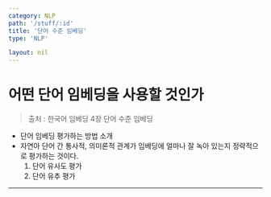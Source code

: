 ```yaml
---
category: NLP
path: '/stuff/:id'
title: '단어 수준 임베딩'
type: 'NLP'

layout: nil
---
```


# 어떤 단어 임베딩을 사용할 것인가
> 출처 : 한국어 임베딩 4장 단어 수준 임베딩

- 단어 임베딩 평가하는 방법 소개
- 자연아 단어 간 통사적, 의미론적 관계가 임베딩에 얼마나 잘 녹아 있는지 정략적으로 평가하는 것이다.
  1. 단어 유사도 평가
  2. 단어 유추 평가

* * *
